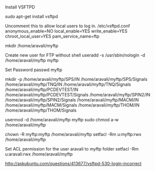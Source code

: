 Install VSFTPD

sudo apt-get install vsftpd

Uncomment this to allow local users to log in. /etc/vsftpd.conf
anonymous_enable=NO
local_enable=YES
write_enable=YES
chroot_local_user=YES
pam_service_name=ftp

mkdir /home/aravali/myftp

Create new user for FTP without shell
useradd -s /usr/sbin/nologin -d /home/aravali/myftp myftp

Set Password
passwd myftp

mkdir -p /home/aravali/myftp/SPS/IN /home/aravali/myftp/SPS/Signals /home/aravali/myftp/TNQ/IN /home/aravali/myftp/TNQ/Signals /home/aravali/myftp/PCDEVTEST/IN /home/aravali/myftp/PCDEVTEST/Signals /home/aravali/myftp/SPIN2/IN /home/aravali/myftp/SPIN2/Signals /home/aravali/myftp/MACM/IN /home/aravali/myftp/MACM/Signals /home/aravali/myftp/THOM/IN /home/aravali/myftp/THOM/Signals

usermod -d /home/aravali/myftp myftp
sudo chmod a-w /home/aravali/myftp

chown -R myftp:myftp /home/aravali/myftp
setfacl -Rm u:myftp:rwx /home/aravali/myftp

Set ACL permission for the user aravali to myftp folder
setfacl -Rm u:aravali:rwx /home/aravali/myftp


http://askubuntu.com/questions/413677/vsftpd-530-login-incorrect

